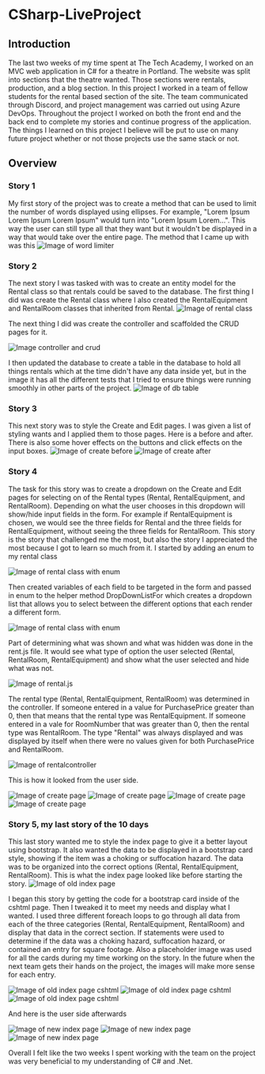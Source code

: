 # CSharp-LiveProject
## Introduction
The last two weeks of my time spent at The Tech Academy, I worked on an MVC web application in C# for a theatre in Portland. The website was split into sections that the theatre wanted. Those sections were rentals, production, and a blog section. In this project I worked in a team of fellow students for the rental based section of the site. The team communicated through Discord, and project management was carried out using Azure DevOps. Throughout the project I worked on both the front end and the back end to complete my stories and continue progress of the application. The things I learned on this project I believe will be put to use on many future project whether or not those projects use the same stack or not.
## Overview
### Story 1
My first story of the project was to create a method that can be used to limit the number of words displayed using ellipses. For example, "Lorem Ipsum Lorem Ipsum Lorem Ipsum" would turn into "Lorem Ipsum Lorem...". This way the user can still type all that they want but it wouldn't be displayed in a way that would take over the entire page. The method that I came up with was this
![Image of word limiter](https://github.com/glarson1/CSharp-LiveProject/blob/main/Images/First.PNG)

### Story 2
The next story I was tasked with was to create an entity model for the Rental class so that rentals could be saved to the database. The first thing I did was create the Rental class where I also created the RentalEquipment and RentalRoom classes that inherited from Rental.
![Image of rental class](https://github.com/glarson1/CSharp-LiveProject/blob/main/Images/Second.PNG)

The next thing I did was create the controller and scaffolded the CRUD pages for it.

![Image controller and crud](https://github.com/glarson1/CSharp-LiveProject/blob/main/Images/Third.PNG)

I then updated the database to create a table in the database to hold all things rentals which at the time didn't have any data inside yet, but in the image it has all the different tests that I tried to ensure things were running smoothly in other parts of the project.
![Image of db table](https://github.com/glarson1/CSharp-LiveProject/blob/main/Images/Fourth.PNG)

### Story 3
This next story was to style the Create and Edit pages. I was given a list of styling wants and I applied them to those pages. Here is a before and after. There is also some hover effects on the buttons and click effects on the input boxes.
![Image of create before](https://github.com/glarson1/CSharp-LiveProject/blob/main/Images/FifthBefore.PNG)
![Image of create after](https://github.com/glarson1/CSharp-LiveProject/blob/main/Images/FifthAfter.PNG)

### Story 4
The task for this story was to create a dropdown on the Create and Edit pages for selecting on of the Rental types (Rental, RentalEquipment, and RentalRoom). Depending on what the user chooses in this dropdown will show/hide input fields in the form. For example if RentalEquipment is chosen, we would see the three fields for Rental and the three fields for RentalEquipment, without seeing the three fields for RentalRoom. This story is the story that challenged me the most, but also the story I appreciated the most because I got to learn so much from it. I started by adding an enum to my rental class

![Image of rental class with enum](https://github.com/glarson1/CSharp-LiveProject/blob/main/Images/Sixth.PNG)

Then created variables of each field to be targeted in the form and passed in enum to the helper method DropDownListFor which creates a dropdown list that allows you to select between the different options that each render a different form.

![Image of rental class with enum](https://github.com/glarson1/CSharp-LiveProject/blob/main/Images/Seventh.PNG)

Part of determining what was shown and what was hidden was done in the rent.js file. It would see what type of option the user selected (Rental, RentalRoom, RentalEquipment) and show what the user selected and hide what was not.

![Image of rental.js](https://github.com/glarson1/CSharp-LiveProject/blob/main/Images/Eighth.PNG)

The rental type (Rental, RentalEquipment, RentalRoom) was determined in the controller. If someone entered in a value for PurchasePrice greater than 0, then that means that the rental type was RentalEquipment. If someone entered in a vale for RoomNumber that was greater than 0, then the rental type was RentalRoom. The type "Rental" was always displayed and was displayed by itself when there were no values given for both PurchasePrice and RentalRoom.

![Image of rentalcontroller ](https://github.com/glarson1/CSharp-LiveProject/blob/main/Images/Nineth.PNG)

This is how it looked from the user side.

![Image of create page ](https://github.com/glarson1/CSharp-LiveProject/blob/main/Images/Tenth.PNG)
![Image of create page](https://github.com/glarson1/CSharp-LiveProject/blob/main/Images/Eleventh.png)
![Image of create page ](https://github.com/glarson1/CSharp-LiveProject/blob/main/Images/Twelveth.PNG)
![Image of create page ](https://github.com/glarson1/CSharp-LiveProject/blob/main/Images/Thirteenth.PNG)

### Story 5, my last story of the 10 days
This last story wanted me to style the index page to give it a better layout using bootstrap. It also wanted the data to be displayed in a bootstrap card style, showing if the item was a choking or suffocation hazard. The data was to be organized into the correct options (Rental, RentalEquipment, RentalRoom).
This is what the index page looked like before starting the story.
![Image of old index page ](https://github.com/glarson1/CSharp-LiveProject/blob/main/Images/Fourteenth.PNG)

I began this story by getting the code for a bootstrap card inside of the cshtml page. Then I tweaked it to meet my needs and display what I wanted. I used three different foreach loops to go through all data from each of the three categories (Rental, RentalEquipment, RentalRoom) and display that data in the correct section. If statements were used to determine if the data was a choking hazard, suffocation hazard, or contained an entry for square footage. Also a placeholder image was used for all the cards during my time working on the story. In the future when the next team gets their hands on the project, the images will make more sense for each entry. 

![Image of old index page cshtml ](https://github.com/glarson1/CSharp-LiveProject/blob/main/Images/Fifteenth.PNG)
![Image of old index page cshtml ](https://github.com/glarson1/CSharp-LiveProject/blob/main/Images/Seventeenth.PNG)
![Image of old index page cshtml ](https://github.com/glarson1/CSharp-LiveProject/blob/main/Images/Eighteenth.PNG)

And here is the user side afterwards

![Image of new index page ](https://github.com/glarson1/CSharp-LiveProject/blob/main/Images/Sixteenth.PNG)
![Image of new index page ](https://github.com/glarson1/CSharp-LiveProject/blob/main/Images/Nineteenth.PNG)
![Image of new index page ](https://github.com/glarson1/CSharp-LiveProject/blob/main/Images/Twenty.PNG)



Overall I felt like the two weeks I spent working with the team on the project was very beneficial to my understanding of C# and .Net. 
